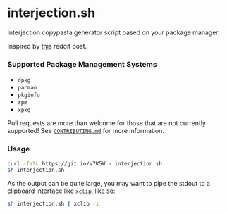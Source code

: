 # interjection.sh
Interjection copypasta generator script based on your package manager.

Inspired by [this](https://www.reddit.com/r/linuxmasterrace/comments/6glb85/sorry_stallman/diraclm/) reddit post.

### Supported Package Management Systems

* `dpkg`
* `pacman`
* `pkginfo`
* `rpm`
* `xpkg`

Pull requests are more than welcome for those that are not currently supported! See [`CONTRIBUTING.md`](https://github.com/JoshuaRLi/interjection.sh/blob/master/CONTRIBUTING.md) for more information.


### Usage

```sh
curl -fsSL https://git.io/v7K5W > interjection.sh
sh interjection.sh
```

As the output can be quite large, you may want to pipe the stdout to a clipboard interface like `xclip`, like so:

```sh
sh interjection.sh | xclip -i
```
